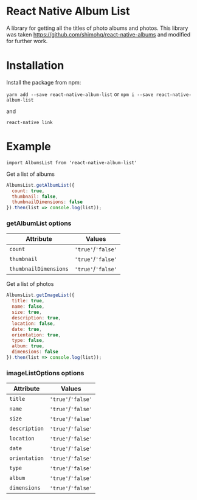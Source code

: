 # React Native Album List

A library for getting all the titles of photo albums and photos.
This library was taken https://github.com/shimohq/react-native-albums and modified for further work.

# Installation

Install the package from npm:

`yarn add --save react-native-album-list` or `npm i --save react-native-album-list`

and

`react-native link`

# Example

`import AlbumsList from 'react-native-album-list'`

Get a list of albums

```js
AlbumsList.getAlbumList({
  count: true,
  thumbnail: false,
  thumbnailDimensions: false
}).then(list => console.log(list));
```

### getAlbumList options

| Attribute             | Values             |
| --------------------- | ------------------ |
| `count`               | `'true'`/`'false'` |
| `thumbnail`           | `'true'`/`'false'` |
| `thumbnailDimensions` | `'true'`/`'false'` |

Get a list of photos

```js
AlbumsList.getImageList({
  title: true,
  name: false,
  size: true,
  description: true,
  location: false,
  date: true,
  orientation: true,
  type: false,
  album: true,
  dimensions: false
}).then(list => console.log(list));
```

### imageListOptions options

| Attribute     | Values             |
| ------------- | ------------------ |
| `title`       | `'true'`/`'false'` |
| `name`        | `'true'`/`'false'` |
| `size`        | `'true'`/`'false'` |
| `description` | `'true'`/`'false'` |
| `location`    | `'true'`/`'false'` |
| `date`        | `'true'`/`'false'` |
| `orientation` | `'true'`/`'false'` |
| `type`        | `'true'`/`'false'` |
| `album`       | `'true'`/`'false'` |
| `dimensions`  | `'true'`/`'false'` |
